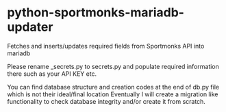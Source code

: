 # python-sportmonks-mariadb-updater
Fetches and inserts/updates required fields from Sportmonks API into mariadb

Please rename _secrets.py to secrets.py and populate required information there such as your API KEY etc.

You can find database structure and creation codes at the end of db.py file which is not their ideal/final location
Eventually I will create a migration like functionality to check database integrity and/or create it from scratch.